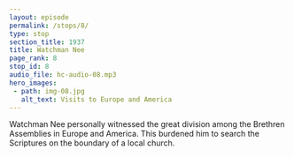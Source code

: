 ```yaml
---
layout: episode
permalink: /stops/8/
type: stop
section_title: 1937
title: Watchman Nee
page_rank: 8
stop_id: 8
audio_file: hc-audio-08.mp3
hero_images:
 - path: img-08.jpg
   alt_text: Visits to Europe and America
---
```


Watchman Nee personally witnessed the great division among the Brethren Assemblies in Europe and America. This burdened him to search the Scriptures on the boundary of a local church.

<!---
倪柝聲親自見證了歐洲和美國弟兄會的分裂，促使他得著負擔搜尋聖經中關於地方召會的界限。
-->

<!--- TRANSCRIPT
Thank the Lord, in 1937, the opportunity opened up for Watchman Nee to stop by Manila on his way to England. That year was a pivotal moment in Brother Nee's life. Earlier, he had visited the Brethren Assemblies in Europe and America and personally witnessed the great division among them. In one city, there was often a Brethren assembly on one street and another Brethren assembly on another street. In Vancouver alone, there were 30 independent assemblies, none of them having anything to do with the others. 

Brother Nee returned to China with a heavy burden in his spirit. He searched the Scriptures to study the boundary of a local church. By the time he came to Manila in July 1937, he was very clear that the boundary of a local church is the boundary of the city where the local church is located. This ground, he believed, was essential to preserving oneness and avoiding division among believers.  
-->